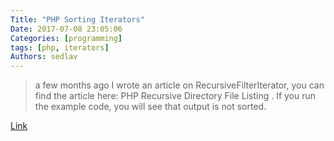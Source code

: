 ```yaml
---
Title: "PHP Sorting Iterators"
Date: 2017-07-08 23:05:06
Categories: [programming]
tags: [php, iterators]
Authors: sedlav
---
```


> a few months ago I wrote an article on RecursiveFilterIterator, you can find the article here: PHP Recursive Directory File Listing . If you run the example code, you will see that output is not sorted.

[Link](https://balaskas.gr/blog/2017/07/07/php-sorting-iterators/)
